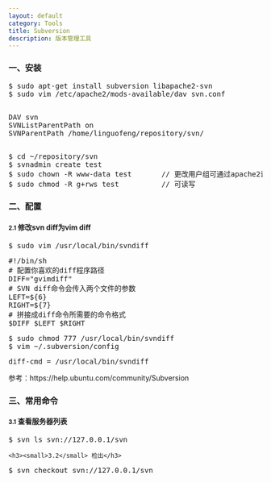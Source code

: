 ```yaml
---
layout: default
category: Tools
title: Subversion
description: 版本管理工具
---
```


<section>
    <div class="page-header">
        <h3>一、安装</h3>
    </div>

<pre>
$ sudo apt-get install subversion libapache2-svn
$ sudo vim /etc/apache2/mods-available/dav_svn.conf
</pre>

<pre>
<Location /svn>
DAV svn
SVNListParentPath on
SVNParentPath /home/linguofeng/repository/svn/
</Location>
</pre>

<pre>
$ cd ~/repository/svn
$ svnadmin create test
$ sudo chown -R www-data test       // 更改用户组可通过apache2访问
$ sudo chmod -R g+rws test          // 可读写
</pre>
</section>

<section>
    <div class="page-header">
        <h3>二、配置</h3>
    </div>
    <h4><small>2.1</small> 修改svn diff为vim diff</h4>
<pre>
$ sudo vim /usr/local/bin/svndiff
</pre>
<pre>
#!/bin/sh
# 配置你喜欢的diff程序路径
DIFF="gvimdiff"
# SVN diff命令会传入两个文件的参数 
LEFT=${6}
RIGHT=${7}
# 拼接成diff命令所需要的命令格式
$DIFF $LEFT $RIGHT
</pre>
<pre>
$ sudo chmod 777 /usr/local/bin/svndiff
$ vim ~/.subversion/config
</pre>
<pre>
diff-cmd = /usr/local/bin/svndiff
</pre>
</section>
<p>参考：https://help.ubuntu.com/community/Subversion</p>

<section>
    <div class="page-header">
        <h3>三、常用命令</h3>
    </div>
    <h4><small>3.1</small> 查看服务器列表</h4>
<pre>
$ svn ls svn://127.0.0.1/svn
</pre>

    <h3><small>3.2</small> 检出</h3>
<pre>
$ svn checkout svn://127.0.0.1/svn
</pre>
</section>
